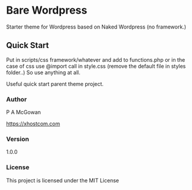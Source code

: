 # Bare Wordpress

Starter theme for Wordpress based on Naked Wordpress (no framework.)

## Quick Start

Put in scripts/css framework/whatever and add to functions.php or in the case of css use @import call in style.css (remove the default file in styles folder..) So use anything at all.

Useful quick start parent theme project.

### Author

P A McGowan

https://xhostcom.com

### Version

1.0.0

### License

This project is licensed under the MIT License
